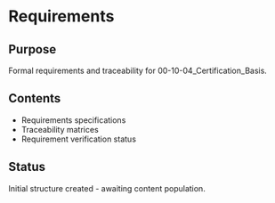 # Requirements

## Purpose
Formal requirements and traceability for 00-10-04_Certification_Basis.

## Contents
- Requirements specifications
- Traceability matrices
- Requirement verification status

## Status
Initial structure created - awaiting content population.

